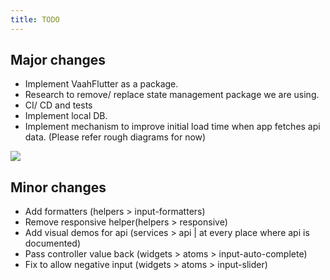 ```yaml
---
title: TODO
---
```


## Major changes
- Implement VaahFlutter as a package.
- Research to remove/ replace state management package we are using.
- CI/ CD and tests
- Implement local DB.
- Implement mechanism to improve initial load time when app fetches api data. (Please refer rough diagrams for now)

<img src="/images/flutter/planning/reducing-response-time.png">

## Minor changes
- Add formatters (helpers > input-formatters)
- Remove responsive helper(helpers > responsive)
- Add visual demos for api (services > api | at every place where api is documented)
- Pass controller value back (widgets > atoms > input-auto-complete)
- Fix to allow negative input (widgets > atoms > input-slider)
